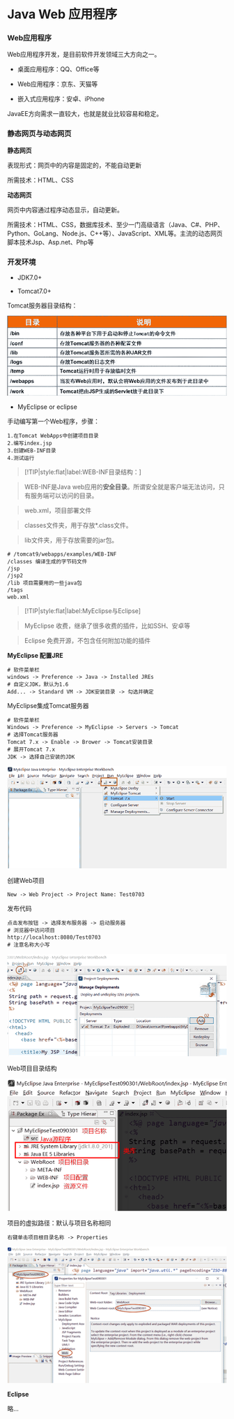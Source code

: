 # Java Web 应用程序

### Web应用程序

Web应用程序开发，是目前软件开发领域三大方向之一。

* 桌面应用程序：QQ、Office等

* Web应用程序：京东、天猫等

* 嵌入式应用程序：安卓、iPhone

JavaEE方向需求一直较大，也就是就业比较容易和稳定。

### 静态网页与动态网页

**静态网页**

表现形式：网页中的内容是固定的，不能自动更新

所需技术：HTML、CSS

**动态网页**

网页中内容通过程序动态显示，自动更新。

所需技术：HTML、CSS，数据库技术、至少一门高级语言（Java、C#、PHP、Python、GoLang、Node.js、C++等）、JavaScript、XML等。主流的动态网页脚本技术Jsp、Asp.net、Php等

### 开发环境

* JDK7.0+

* Tomcat7.0+

Tomcat服务器目录结构：

![tomcat-dirs](img/tomcat-dirs.png)

* MyEclipse or eclipse

手动编写第一个Web程序，步骤：

```
1.在Tomcat WebApps中创建项目目录
2.编写index.jsp
3.创建WEB-INF目录
4.测试运行
```

> [!TIP|style:flat|label:WEB-INF目录结构：]

> WEB-INF是Java web应用的**安全目录**。所谓安全就是客户端无法访问，只有服务端可以访问的目录。

> web.xml，项目部署文件

> classes文件夹，用于存放*.class文件。

> lib文件夹，用于存放需要的jar包。

```
# /tomcat9/webapps/examples/WEB-INF
/classes 编译生成的字节码文件
/jsp 
/jsp2
/lib 项目需要用的一些java包
/tags
web.xml
```

> [!TIP|style:flat|label:MyEclipse与Eclipse]

> MyEclipse 收费，继承了很多收费的插件，比如SSH、安卓等

> Eclipse 免费开源，不包含任何附加功能的插件

**MyEclipse 配置JRE**

```
# 软件菜单栏
windows -> Preference -> Java -> Installed JREs
# 自定义JDK，默认为1.6
Add... -> Standard VM -> JDK安装目录 -> 勾选并确定
```

MyEclipse集成Tomcat服务器

```
# 软件菜单栏
Windows -> Preference -> MyEclipse -> Servers -> Tomcat
# 选择Tomcat服务器
Tomcat 7.x -> Enable -> Brower -> Tomcat安装目录
# 展开Tomcat 7.x
JDK -> 选择自己安装的JDK
```

![myeclipse-tomcat](img/myeclipse-tomcat.png)

创建Web项目

```
New -> Web Project -> Project Name: Test0703
```

发布代码

```
点击发布按钮 -> 选择发布服务器 -> 启动服务器
# 浏览器中访问项目
http://localhost:8080/Test0703
# 注意名称大小写
```

![myeclipse-publish-tomcat](img/myeclipse-publish-tomcat.png)

Web项目目录结构

![myeclipse-dir](img/myeclipse-dir.png)

项目的虚拟路径：默认与项目名称相同

```
右键单击项目根目录名称 -> Properties
```

![myeclipse-web-context-root](img/myeclipse-web-context-root.png)

**Eclipse**

略...